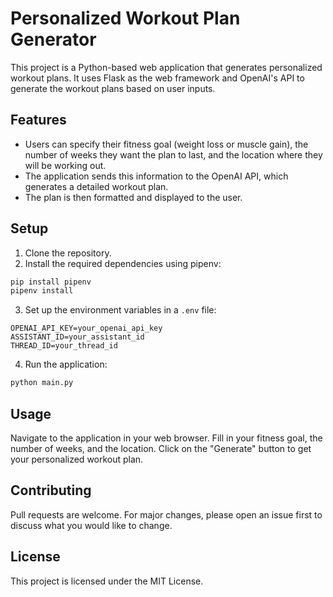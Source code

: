 # Personalized Workout Plan Generator

This project is a Python-based web application that generates personalized workout plans. It uses Flask as the web framework and OpenAI's API to generate the workout plans based on user inputs.

## Features

- Users can specify their fitness goal (weight loss or muscle gain), the number of weeks they want the plan to last, and the location where they will be working out.
- The application sends this information to the OpenAI API, which generates a detailed workout plan.
- The plan is then formatted and displayed to the user.

## Setup

1. Clone the repository.
2. Install the required dependencies using pipenv:

```bash
pip install pipenv
pipenv install
```

3. Set up the environment variables in a `.env` file:

```dotenv
OPENAI_API_KEY=your_openai_api_key
ASSISTANT_ID=your_assistant_id
THREAD_ID=your_thread_id
```

4. Run the application:

```bash
python main.py
```

## Usage

Navigate to the application in your web browser. Fill in your fitness goal, the number of weeks, and the location. Click on the "Generate" button to get your personalized workout plan.

## Contributing

Pull requests are welcome. For major changes, please open an issue first to discuss what you would like to change.

## License

This project is licensed under the MIT License.
